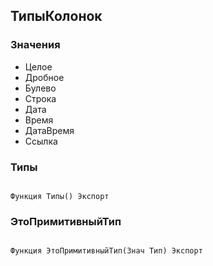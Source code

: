 ## ТипыКолонок

### Значения

* Целое
* Дробное
* Булево
* Строка
* Дата
* Время
* ДатаВремя
* Ссылка

### Типы

```bsl

Функция Типы() Экспорт
```

### ЭтоПримитивныйТип

```bsl

Функция ЭтоПримитивныйТип(Знач Тип) Экспорт
```


